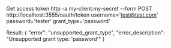 Get access token
http -a my-client:my-secret --form POST http://localhost:3555/oauth/token username='test@test.com' password='tester' grant_type='password'

Result:
{
    "error": "unsupported_grant_type",
    "error_description": "Unsupported grant type: &#39;password&#39;"
}